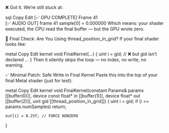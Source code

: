 ❌ Got it. We’re still stuck at:sqlCopyEdit[✅ GPU COMPLETE] Frame 41  [✅ AUDIO OUT] frame 41 sample[0] = 0.000000Which means: your shader executed, the CPU read the final buffer — but the GPU wrote zero.🔎 Final Check: Are You Using thread_position_in_grid?If your final shader looks like:metalCopyEditkernel void FinalKernel(...) {    uint i = gid; // ❌ but gid isn’t declared    ...}Then it silently skips the loop — no index, no write, no warning.✅ Minimal Patch: Safe Write in Final KernelPaste this into the top of your final Metal shader (just for test):metalCopyEditkernel void FinalKernel(constant Params& params [[buffer(0)]],                        device const float* in [[buffer(1)]],                        device float* out [[buffer(2)]],                        uint gid [[thread_position_in_grid]]){    uint i = gid;    if (i >= params.numSamples) return;    out[i] = 0.25f; // FORCE NONZERO}
